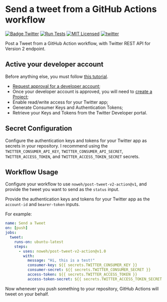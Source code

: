 # Send a tweet from a GitHub Actions workflow

[![Badge Twitter](https://img.shields.io/badge/Twitter%20API-v2-828cb7.svg?style=flat-square&logo=twitter&color=1DA1F2)](https://developer.twitter.com/en/docs/twitter-api)
[![Run Tests](https://github.com/noweh/post-tweet-v2-action/actions/workflows/main.yml/badge.svg)](https://github.com/noweh/post-tweet-v2-action/actions/workflows/run-tests.yml)
[![MIT Licensed](https://img.shields.io/github/license/noweh/twitter-api-v2-php)](licence.md)
[![twitter](https://img.shields.io/twitter/follow/Noweh95?style=social)](https://twitter.com/Noweh95)

Post a Tweet from a GitHub Action workflow, with Twitter REST API for Version 2 endpoint.

## Active your developer account
Before anything else, you must follow [this tutorial](https://developer.twitter.com/en/docs/tutorials/getting-started-with-r-and-v2-of-the-twitter-api).
- [Request approval for a developer account](https://developer.twitter.com/en/apply-for-access);
- Once your developer account is approved, you will need to [create a Project](https://developer.twitter.com/en/docs/projects/overview);
- Enable read/write access for your Twitter app;
- Generate Consumer Keys and Authentication Tokens;
- Retrieve your Keys and Tokens from the Twitter Developer portal.

## Secret Configuration

Configure the authentication keys and tokens for your Twitter app as secrets in your repository.  I recommend using the `TWITTER_CONSUMER_API_KEY`, `TWITTER_CONSUMER_API_SECRET`, `TWITTER_ACCESS_TOKEN`, and `TWITTER_ACCESS_TOKEN_SECRET` secrets.

## Workflow Usage

Configure your workflow to use `noweh/post-tweet-v2-action@v1`,  and provide the tweet you want to send as the `status` input.

Provide the authentication keys and tokens for your Twitter app
as the `account-id` and `bearer-token` inputs.

For example:

```yml
name: Send a Tweet
on: [push]
jobs:
  tweet:
    runs-on: ubuntu-latest
    steps:
      - uses: noweh/post-tweet-v2-action@v1.0
        with:
          message: "Hi, this is a test!"
          consumer-key: ${{ secrets.TWITTER_CONSUMER_KEY }}
          consumer-secret: ${{ secrets.TWITTER_CONSUMER_SECRET }}
          access-token: ${{ secrets.TWITTER_ACCESS_TOKEN }}
          access-token-secret: ${{ secrets.TWITTER_ACCESS_TOKEN_SECRET }}
```

Now whenever you push something to your repository, GitHub Actions will tweet on your behalf.
